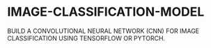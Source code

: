 # IMAGE-CLASSIFICATION-MODEL
BUILD A CONVOLUTIONAL NEURAL NETWORK (CNN) FOR IMAGE CLASSIFICATION USING TENSORFLOW OR PYTORCH.
